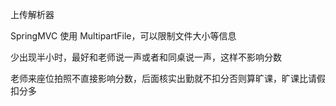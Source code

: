 

上传解析器

SpringMVC 使用 MultipartFile，可以限制文件大小等信息





少出现半小时，最好和老师说一声或者和同桌说一声，这样不影响分数

老师来座位拍照不直接影响分数，后面核实出勤就不扣分否则算旷课，旷课比请假扣分多

